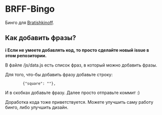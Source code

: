 
# BRFF-Bingo

Бинго для [Bratishkinoff](https://www.twitch.tv/bratishkinoff). 

## Как добавить фразы?
**ℹ️ Если не умеете добавлять код, то просто сделайте новый issue в этом репозитории.**

В файле /js/data.js есть список фраз, в который можно добавить фразы. 

Для того, что-бы добавить фразу добавьте строку:

            {"square": ""},

И в скобках добавьте фразу. Далее просто отправьте коммит :)

Доработка кода тоже приветствуется. Можете улучшить саму работу бинго, либо улучшить дизайн.

